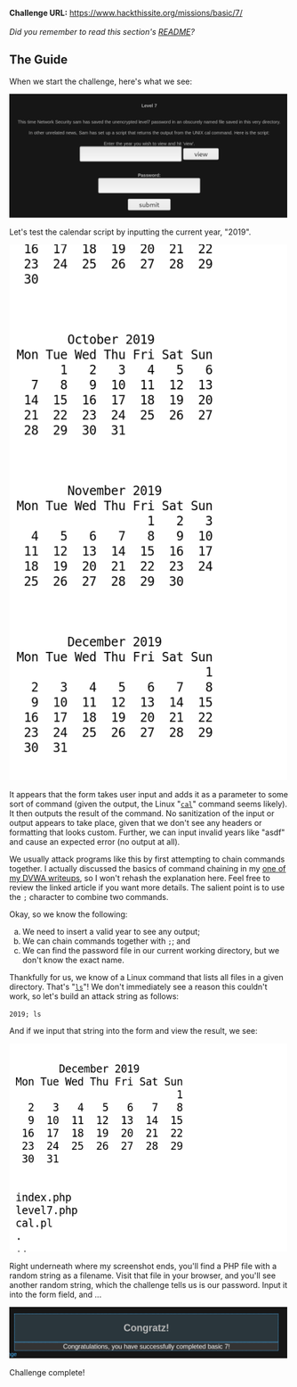 <b>Challenge URL:</b> https://www.hackthissite.org/missions/basic/7/
<br><br>
<i>Did you remember to read this section's <a href="https://github.com/keewenaw/hackthissite-2019/blob/master/Basic/README.md">README</a>?</i>

<h2><b>The Guide</b></h2>

When we start the challenge, here's what we see:

<img src="https://github.com/keewenaw/hackthissite-2019/blob/master/Basic/screenshots/7start.png" width="500">

Let's test the calendar script by inputting the current year, "2019".

<img src="https://github.com/keewenaw/hackthissite-2019/blob/master/Basic/screenshots/7test.png" width="500">

It appears that the form takes user input and adds it as a parameter to some sort of command (given the output, the Linux "<code><a href="http://man7.org/linux/man-pages/man1/cal.1.html" target="_blank">cal</a></code>" command seems likely). It then outputs the result of the command. No sanitization of the input or output appears to take place, given that we don't see any headers or formatting that looks custom. Further, we can input invalid years like "asdf" and cause an expected error (no output at all).

We usually attack programs like this by first attempting to chain commands together. I actually discussed the basics of command chaining in my <a href="https://github.com/keewenaw/dvwa-guide-2019/blob/master/low/Challenge%2002:%20Command%20Injection.md" target="_blank">one of my DVWA writeups</a>, so I won't rehash the explanation here. Feel free to review the linked article if you want more details. The salient point is to use the <code>;</code> character to combine two commands.

Okay, so we know the following:
<ol type="a">
  <li>We need to insert a valid year to see any output;</li>
  <li>We can chain commands together with <code>;</code>; and</li>
  <li>We can find the password file in our current working directory, but we don't know the exact name.</li>
</ol>

Thankfully for us, we know of a Linux command that lists all files in a given directory. That's "<code><a href="http://man7.org/linux/man-pages/man1/ls.1.html" target="_blank">ls</a></code>"! We don't immediately see a reason this couldn't work, so let's build an attack string as follows:

<code>2019; ls</code>

And if we input that string into the form and view the result, we see:

<img src="https://github.com/keewenaw/hackthissite-2019/blob/master/Basic/screenshots/7cmd.png" width="500">

Right underneath where my screenshot ends, you'll find a PHP file with a random string as a filename. Visit that file in your browser, and you'll see another random string, which the challenge tells us is our password. Input it into the form field, and ...

<img src="https://github.com/keewenaw/hackthissite-2019/blob/master/Basic/screenshots/7success.png" width="500">

Challenge complete!
